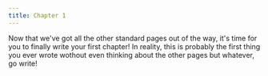 ```yaml
---
title: Chapter 1
---
```

Now that we've got all the other standard pages out of the way, it's time for you to finally write your first chapter! In reality, this is probably the first thing you ever wrote wothout even thinking about the other pages but whatever, go write!
